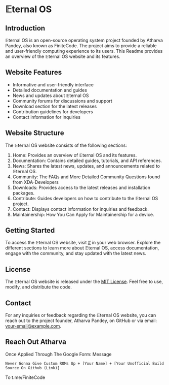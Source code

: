 # 𝔼ternal OS

## Introduction
𝔼ternal OS is an open-source operating system project founded by Atharva Pandey, also known as FiniteCode. The project aims to provide a reliable and user-friendly computing experience to its users. This Readme provides an overview of the 𝔼ternal OS website and its features.

## Website Features
- Informative and user-friendly interface
- Detailed documentation and guides
- News and updates about 𝔼ternal OS
- Community forums for discussions and support
- Download section for the latest releases
- Contribution guidelines for developers
- Contact information for inquiries

## Website Structure
The 𝔼ternal OS website consists of the following sections:

1. Home: Provides an overview of 𝔼ternal OS and its features.
2. Documentation: Contains detailed guides, tutorials, and API references.
3. News: Shares the latest news, updates, and announcements related to 𝔼ternal OS.
4. Community: The FAQs and More Detailed Community Questions found from XDA-Developers
5. Downloads: Provides access to the latest releases and installation packages.
6. Contribute: Guides developers on how to contribute to the 𝔼ternal OS project.
7. Contact: Displays contact information for inquiries and feedback.
8. Maintainership: How You Can Apply for Maintainership for a device.

## Getting Started
To access the 𝔼ternal OS website, visit [#](EternalOS) in your web browser. Explore the different sections to learn more about 𝔼ternal OS, access documentation, engage with the community, and stay updated with the latest news.

## License
The 𝔼ternal OS website is released under the [MIT License](LICENSE). Feel free to use, modify, and distribute the code.

## Contact
For any inquiries or feedback regarding the 𝔼ternal OS website, you can reach out to the project founder, Atharva Pandey, on GitHub or via email: [your-email@example.com](mailto:your-email@example.com).

## Reach Out Atharva
Once Applied Through The Google Form:
Message 
```
Never Gonna Give Custom ROMs Up + [Your Name] + [Your Unofficial Build Source On Github (Link)]
```
To t.me/FiniteCode
